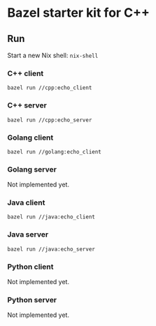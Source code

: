# Bazel starter kit for C++

## Run

Start a new Nix shell: `nix-shell`

### C++ client

`bazel run //cpp:echo_client`

### C++ server

`bazel run //cpp:echo_server`

### Golang client

`bazel run //golang:echo_client`

### Golang server

Not implemented yet.

### Java client

`bazel run //java:echo_client`

### Java server

`bazel run //java:echo_server`

### Python client

Not implemented yet.

### Python server

Not implemented yet.
